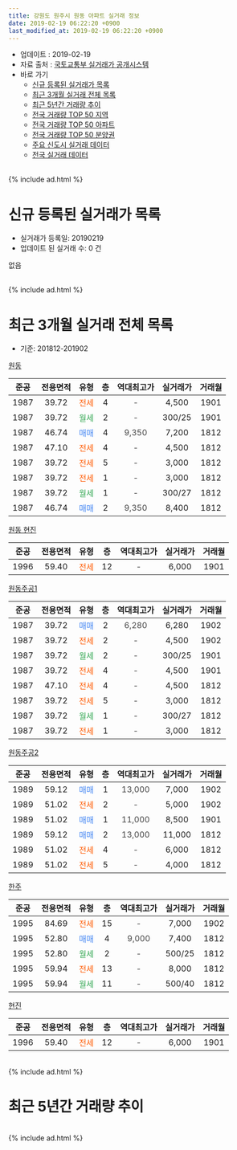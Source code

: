 ```yaml
---
title: 강원도 원주시 원동 아파트 실거래 정보
date: 2019-02-19 06:22:20 +0900
last_modified_at: 2019-02-19 06:22:20 +0900
---
```


* 업데이트 : 2019-02-19
* 자료 출처 : [국토교통부 실거래가 공개시스템](http://rt.molit.go.kr)
* 바로 가기
    * [신규 등록된 실거래가 목록](#신규-등록된-실거래가-목록)
    * [최근 3개월 실거래 전체 목록](#최근-3개월-실거래-전체-목록)
    * [최근 5년간 거래량 추이](#최근-5년간-거래량-추이)
    * [전국 거래량 TOP 50 지역](https://ayogom.github.io/apt-trade-info/최근-3개월-전국에서-가장-거래가-많이-발생한-지역)
    * [전국 거래량 TOP 50 아파트](https://ayogom.github.io/apt-trade-info/최근-3개월-전국에서-가장-거래가-많이-발생한-아파트)
    * [전국 거래량 TOP 50 분양권](https://ayogom.github.io/apt-trade-info/최근-3개월-전국에서-가장-거래가-많이-발생한-분양권)
    * [주요 신도시 실거래 데이터](https://ayogom.github.io/apt-trade-info/주요-신도시)
    * [전국 실거래 데이터](https://ayogom.github.io/apt-trade-info/전국)
<br>
{% include ad.html %}
<br>

# 신규 등록된 실거래가 목록
* 실거래가 등록일: 20190219
* 업데이트 된 실거래 수: 0 건

없음

<br>
{% include ad.html %}
<br>

# 최근 3개월 실거래 전체 목록
* 기준: 201812-201902


[원동](https://search.naver.com/search.naver?query=%EA%B0%95%EC%9B%90%EB%8F%84+%EC%9B%90%EC%A3%BC%EC%8B%9C+%EC%9B%90%EB%8F%99+%EC%9B%90%EB%8F%99)

|준공|전용면적|유형|층|역대최고가|실거래가|거래월|
|:---:|:---:|:---:|:---:|:---:|:---:|:---:|
|1987|39.72|<span style="color:#ff5a00">전세</span>|4|<span style="color:#444444">-</span>|4,500|1901|
|1987|39.72|<span style="color:#34a853">월세</span>|2|<span style="color:#444444">-</span>|300/25|1901|
|1987|46.74|<span style="color:#4285f3">매매</span>|4|<span style="color:#444444">9,350</span>|7,200|1812|
|1987|47.10|<span style="color:#ff5a00">전세</span>|4|<span style="color:#444444">-</span>|4,500|1812|
|1987|39.72|<span style="color:#ff5a00">전세</span>|5|<span style="color:#444444">-</span>|3,000|1812|
|1987|39.72|<span style="color:#ff5a00">전세</span>|1|<span style="color:#444444">-</span>|3,000|1812|
|1987|39.72|<span style="color:#34a853">월세</span>|1|<span style="color:#444444">-</span>|300/27|1812|
|1987|46.74|<span style="color:#4285f3">매매</span>|2|<span style="color:#444444">9,350</span>|8,400|1812|

[원동 현진](https://search.naver.com/search.naver?query=%EA%B0%95%EC%9B%90%EB%8F%84+%EC%9B%90%EC%A3%BC%EC%8B%9C+%EC%9B%90%EB%8F%99+%EC%9B%90%EB%8F%99+%ED%98%84%EC%A7%84)

|준공|전용면적|유형|층|역대최고가|실거래가|거래월|
|:---:|:---:|:---:|:---:|:---:|:---:|:---:|
|1996|59.40|<span style="color:#ff5a00">전세</span>|12|<span style="color:#444444">-</span>|6,000|1901|

[원동주공1](https://search.naver.com/search.naver?query=%EA%B0%95%EC%9B%90%EB%8F%84+%EC%9B%90%EC%A3%BC%EC%8B%9C+%EC%9B%90%EB%8F%99+%EC%9B%90%EB%8F%99%EC%A3%BC%EA%B3%B51)

|준공|전용면적|유형|층|역대최고가|실거래가|거래월|
|:---:|:---:|:---:|:---:|:---:|:---:|:---:|
|1987|39.72|<span style="color:#4285f3">매매</span>|2|<span style="color:#444444">6,280</span>|6,280|1902|
|1987|39.72|<span style="color:#ff5a00">전세</span>|2|<span style="color:#444444">-</span>|4,500|1902|
|1987|39.72|<span style="color:#34a853">월세</span>|2|<span style="color:#444444">-</span>|300/25|1901|
|1987|39.72|<span style="color:#ff5a00">전세</span>|4|<span style="color:#444444">-</span>|4,500|1901|
|1987|47.10|<span style="color:#ff5a00">전세</span>|4|<span style="color:#444444">-</span>|4,500|1812|
|1987|39.72|<span style="color:#ff5a00">전세</span>|5|<span style="color:#444444">-</span>|3,000|1812|
|1987|39.72|<span style="color:#34a853">월세</span>|1|<span style="color:#444444">-</span>|300/27|1812|
|1987|39.72|<span style="color:#ff5a00">전세</span>|1|<span style="color:#444444">-</span>|3,000|1812|

[원동주공2](https://search.naver.com/search.naver?query=%EA%B0%95%EC%9B%90%EB%8F%84+%EC%9B%90%EC%A3%BC%EC%8B%9C+%EC%9B%90%EB%8F%99+%EC%9B%90%EB%8F%99%EC%A3%BC%EA%B3%B52)

|준공|전용면적|유형|층|역대최고가|실거래가|거래월|
|:---:|:---:|:---:|:---:|:---:|:---:|:---:|
|1989|59.12|<span style="color:#4285f3">매매</span>|1|<span style="color:#444444">13,000</span>|7,000|1902|
|1989|51.02|<span style="color:#ff5a00">전세</span>|2|<span style="color:#444444">-</span>|5,000|1902|
|1989|51.02|<span style="color:#4285f3">매매</span>|1|<span style="color:#444444">11,000</span>|8,500|1901|
|1989|59.12|<span style="color:#4285f3">매매</span>|2|<span style="color:#444444">13,000</span>|11,000|1812|
|1989|51.02|<span style="color:#ff5a00">전세</span>|4|<span style="color:#444444">-</span>|6,000|1812|
|1989|51.02|<span style="color:#ff5a00">전세</span>|5|<span style="color:#444444">-</span>|4,000|1812|

[한주](https://search.naver.com/search.naver?query=%EA%B0%95%EC%9B%90%EB%8F%84+%EC%9B%90%EC%A3%BC%EC%8B%9C+%EC%9B%90%EB%8F%99+%ED%95%9C%EC%A3%BC)

|준공|전용면적|유형|층|역대최고가|실거래가|거래월|
|:---:|:---:|:---:|:---:|:---:|:---:|:---:|
|1995|84.69|<span style="color:#ff5a00">전세</span>|15|<span style="color:#444444">-</span>|7,000|1902|
|1995|52.80|<span style="color:#4285f3">매매</span>|4|<span style="color:#444444">9,000</span>|7,400|1812|
|1995|52.80|<span style="color:#34a853">월세</span>|2|<span style="color:#444444">-</span>|500/25|1812|
|1995|59.94|<span style="color:#ff5a00">전세</span>|13|<span style="color:#444444">-</span>|8,000|1812|
|1995|59.94|<span style="color:#34a853">월세</span>|11|<span style="color:#444444">-</span>|500/40|1812|

[현진](https://search.naver.com/search.naver?query=%EA%B0%95%EC%9B%90%EB%8F%84+%EC%9B%90%EC%A3%BC%EC%8B%9C+%EC%9B%90%EB%8F%99+%ED%98%84%EC%A7%84)

|준공|전용면적|유형|층|역대최고가|실거래가|거래월|
|:---:|:---:|:---:|:---:|:---:|:---:|:---:|
|1996|59.40|<span style="color:#ff5a00">전세</span>|12|<span style="color:#444444">-</span>|6,000|1901|


<br>
{% include ad.html %}
<br>

# 최근 5년간 거래량 추이


<div style="width:100%;">
    <canvas id="deal_progress" height="200"></canvas>
</div>

<script>
new Chart(document.getElementById("deal_progress"), {
    type: 'line',
    data: {
        labels: ['201402','201403','201404','201405','201406','201407','201408','201409','201410','201411','201412','201501','201502','201503','201504','201505','201506','201507','201508','201509','201510','201511','201512','201601','201602','201603','201604','201605','201606','201607','201608','201609','201610','201611','201612','201701','201702','201703','201704','201705','201706','201707','201708','201709','201710','201711','201712','201801','201802','201803','201804','201805','201806','201807','201808','201809','201810','201811','201812','201901','201902'],
        datasets: [{
            label: '매매',
            pointRadius: 1,
            data: [13, 15, 15, 14, 10, 12, 15, 15, 15, 10, 6, 12, 12, 18, 18, 18, 12, 10, 15, 12, 18, 8, 3, 11, 17, 17, 14, 10, 8, 9, 13, 5, 10, 11, 4, 7, 9, 10, 10, 9, 6, 8, 11, 4, 2, 2, 4, 9, 5, 5, 3, 4, 5, 6, 2, 2, 7, 3, 4, 1, 2],
            borderColor: "rgba(255, 201, 14, 1)",
            backgroundColor: "rgba(255, 201, 14, 0.5)",
            fill: false,
            lineTension: 0
        },{
            label: '전월세',
            pointRadius: 1,
            data: [8, 8, 12, 10, 5, 12, 5, 10, 13, 9, 7, 7, 7, 10, 6, 9, 10, 10, 7, 6, 7, 8, 10, 4, 17, 10, 6, 9, 4, 7, 6, 8, 8, 4, 9, 2, 10, 4, 9, 11, 10, 13, 3, 8, 10, 5, 5, 4, 10, 9, 9, 3, 4, 8, 11, 9, 2, 6, 13, 6, 3],
            borderColor: "rgba(0, 141, 185, 1)",
            backgroundColor: "rgba(0, 141, 185, 0.5)",
            fill: false,
            lineTension: 0
        }
        ]
    },
    options: {
        responsive: true,
        title: {
            display: false
        },
        tooltips: {
            mode: 'index',
            intersect: false
        },
        hover: {
            mode: 'nearest',
            intersect: true
        },
        scales: {
            xAxes: [{
                display: true,
                scaleLabel: {
                    display: true,
                    labelString: '년/월'
                }
            }],
            yAxes: [{
                display: true,
                ticks: {
                    suggestedMin: 0,
                },
                scaleLabel: {
                    display: true,
                    labelString: '실거래 수'
                }
            }]
        }
    }
});

</script>


<br>
{% include ad.html %}
<br>

